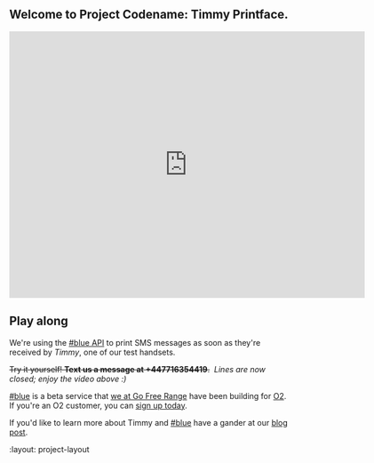 <h2 id="tag">
  Welcome to Project&nbsp;Codename:&nbsp;Timmy&nbsp;Printface.
</h2>

<div class="section group">
  <iframe src="http://player.vimeo.com/video/22439313?color=ffffff" width="640" height="480" frameborder="0"></iframe>
</div>

<div class="section group" markdown="1">

## Play along

We're using the [#blue API] to print SMS messages as soon as they're received by *Timmy*, one of our test handsets.

<p><strike>Try it yourself! <strong>Text us a message at +447716354419</strong>.</strike>&nbsp; <em>Lines are now closed; enjoy the video above :)</em></p>

[#blue] is a beta service that [we at Go Free Range](/) have been building for [O2]. If you're an O2 customer, you can [sign up today][#blue].

If you'd like to learn more about Timmy and [#blue] have a gander at our [blog post].

</div>

[#blue API]: https://api.hashblue.com
[#blue]: https://hashblue.com
[O2]: http://www.o2.co.uk
[blog post]: /say-hello-to-timmy-printface

:layout: project-layout
